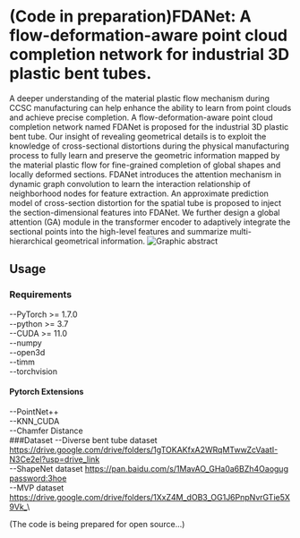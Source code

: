 # (Code in preparation)FDANet: A flow-deformation-aware point cloud completion network for industrial 3D plastic bent tubes.
A deeper understanding of the material plastic flow mechanism during CCSC manufacturing can help enhance the ability to learn from point clouds and achieve precise completion. A flow-deformation-aware point cloud completion network named FDANet is proposed for the industrial 3D plastic bent tube. Our insight of revealing geometrical details is to exploit the knowledge of cross-sectional distortions during the physical manufacturing process to fully learn and preserve the geometric information mapped by the material plastic flow for fine-grained completion of global shapes and locally deformed sections. FDANet introduces the attention mechanism in dynamic graph convolution to learn the interaction relationship of neighborhood nodes for feature extraction. An approximate prediction model of cross-section distortion for the spatial tube is proposed to inject the section-dimensional features into FDANet. We further design a global attention (GA) module in the transformer encoder to adaptively integrate the sectional points into the high-level features and summarize multi-hierarchical geometrical information.
![Graphic abstract](https://github.com/wangle0816/FDANet/assets/74782237/10fe5b6c-171e-4bd6-8302-1ef4969b1ee8)

## Usage
### Requirements
--PyTorch >= 1.7.0\
--python >= 3.7\
--CUDA >= 11.0\
--numpy\
--open3d\
--timm\
--torchvision
#### Pytorch Extensions
--PointNet++\
--KNN_CUDA\
--Chamfer Distance\
###Dataset
--Diverse bent tube dataset <https://drive.google.com/drive/folders/1gTOKAKfxA2WRqMTwwZcVaatI-N3Ce2el?usp=drive_link>\
--ShapeNet dataset <https://pan.baidu.com/s/1MavAO_GHa0a6BZh4Oaogug> <password:3hoe>\
--MVP dataset <https://drive.google.com/drive/folders/1XxZ4M_dOB3_OG1J6PnpNvrGTie5X9Vk_>\

(The code is being prepared for open source...)
